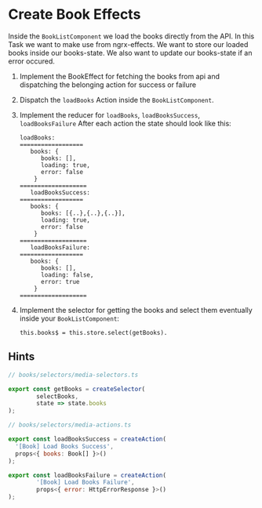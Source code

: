 # Create Book Effects
Inside the `BookListComponent` we load the books directly from the API.
In this Task we want to make use from ngrx-effects. We want to store our loaded books inside our books-state.
We also want to update our books-state if an error occured.

1. Implement the BookEffect for fetching the books from api and dispatching the belonging action for success or failure
2. Dispatch the `loadBooks` Action inside the `BookListComponent`.
3. Implement the reducer for `loadBooks`, `loadBooksSuccess`, `loadBooksFailure`
After each action the state should look like this:
   ```
   loadBooks:
   ==================
      books: {
         books: [],
         loading: true,
         error: false
       }
   ===================
      loadBooksSuccess:
   ==================
      books: {
         books: [{..},{..},{..}],
         loading: true,
         error: false
       }
   ===================
      loadBooksFailure:
   ==================
      books: {
         books: [],
         loading: false,
         error: true
       }
   ===================
   ```
4. Implement the selector for getting the books and select them eventually inside your `BookListComponent`:
   
      ```
      this.books$ = this.store.select(getBooks).
   ```

## Hints

```js
// books/selectors/media-selectors.ts

export const getBooks = createSelector(
        selectBooks,
        state => state.books
);
```

```js
// books/selectors/media-actions.ts

export const loadBooksSuccess = createAction(
  '[Book] Load Books Success',
  props<{ books: Book[] }>()
);

export const loadBooksFailure = createAction(
        '[Book] Load Books Failure',
        props<{ error: HttpErrorResponse }>()
);
```
